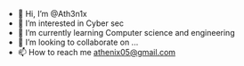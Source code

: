 - 👋 Hi, I’m @Ath3n1x
- 👀 I’m interested in Cyber sec
- 🌱 I’m currently learning Computer science and engineering
- 💞️ I’m looking to collaborate on ...
- 📫 How to reach me athenix05@gmail.com

<!---
Ath3n1x/Ath3n1x is a ✨ special ✨ repository because its `README.md` (this file) appears on your GitHub profile.
You can click the Preview link to take a look at your changes.
--->
